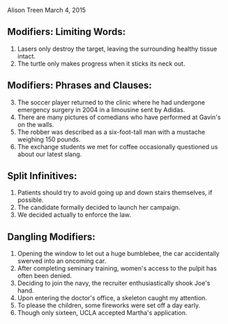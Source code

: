 Alison Treen
March 4, 2015

## Modifiers: Limiting Words:

1. Lasers only destroy the target, leaving the surrounding healthy tissue intact.
2. The turtle only makes progress when it sticks its neck out.

## Modifiers: Phrases and Clauses:

3. The soccer player returned to the clinic where he had undergone emergency surgery in 2004 in a limousine sent by Adidas.
4. There are many pictures of comedians who have performed at Gavin's on the walls.
5. The robber was described as a six-foot-tall man with a mustache weighing 150 pounds.
6. The exchange students we met for coffee occasionally questioned us about our latest slang.

## Split Infinitives:

1. Patients should try to avoid going up and down stairs themselves, if possible.
2. The candidate formally decided to launch her campaign.
3. We decided actually to enforce the law.

## Dangling Modifiers:

1. Opening the window to let out a huge bumblebee, the car accidentally swerved into an oncoming car.
2. After completing seminary training, women's access to the pulpit has often been denied.
3. Deciding to join the navy, the recruiter enthusiastically shook Joe's hand.
4. Upon entering the doctor's office, a skeleton caught my attention.
5. To please the children, some fireworks were set off a day early.
6. Though only sixteen, UCLA accepted Martha's application.